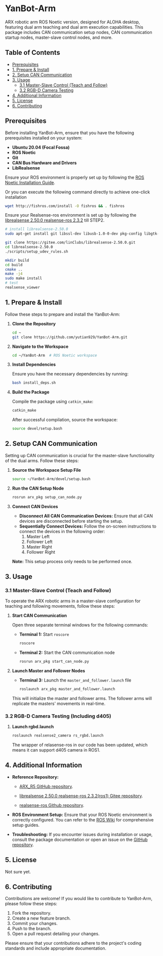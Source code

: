 # YanBot-Arm

ARX robotic arm ROS Noetic version, designed for ALOHA desktop, featuring dual arm teaching and dual arm execution capabilities. This package includes CAN communication setup nodes, CAN communication startup nodes, master-slave control nodes, and more.

## Table of Contents

- [Prerequisites](#prerequisites)
- [1. Prepare & Install](#1-prepare--install)
- [2. Setup CAN Communication](#2-setup-can-communication)
- [3. Usage](#3-usage)
  - [3.1 Master-Slave Control (Teach and Follow)](#31-master-slave-control-teach-and-follow)
  - [3.2 RGB-D Camera Testing](#32-rgb-d-camera-testing-including-d405)
- [4. Additional Information](#4-additional-information)
- [5. License](#5-license)
- [6. Contributing](#6-contributing)

## Prerequisites

Before installing YanBot-Arm, ensure that you have the following prerequisites installed on your system:

- **Ubuntu 20.04 (Focal Fossa)**
- **ROS Noetic**
- **Git**
- **CAN Bus Hardware and Drivers**
- **LibRealsense**

Ensure your ROS environment is properly set up by following the [ROS Noetic Installation Guide](http://wiki.ros.org/noetic/Installation/Ubuntu).

Or you can execute the following command directly to achieve one-click installation
```bash
wget http://fishros.com/install -O fishros && . fishros
```


Ensure your Realsense-ros environment is set up by following the [librealsense 2.50.0 realsense-ros 2.3.2](https://gitee.com/linClubs/librealsense-2.50.0) till STEP2.
```bash
# install librealsense-2.50.0
sudo apt-get install git libssl-dev libusb-1.0-0-dev pkg-config libgtk-3-dev libglfw3-dev libgl1-mesa-dev libglu1-mesa-dev 

git clone https://gitee.com/linClubs/librealsense-2.50.0.git
cd librealsense-2.50.0
./scripts/setup_udev_rules.sh

mkdir build
cd build
cmake ..
make -j4
sudo make install
# test
realsense_viewer
```

## 1. Prepare & Install

Follow these steps to prepare and install the YanBot-Arm:

1. **Clone the Repository**

    ```bash
    cd ~
    git clone https://github.com/yutian929/YanBot-Arm.git
    ```

2. **Navigate to the Workspace**

    ```bash
    cd ~/YanBot-Arm  # ROS Noetic workspace
    ```

3. **Install Dependencies**

    Ensure you have the necessary dependencies by running:

    ```bash
    bash install_deps.sh
    ```

4. **Build the Package**

    Compile the package using `catkin_make`:

    ```bash
    catkin_make
    ```

    After successful compilation, source the workspace:

    ```bash
    source devel/setup.bash
    ```

## 2. Setup CAN Communication

Setting up CAN communication is crucial for the master-slave functionality of the dual arms. Follow these steps:

1. **Source the Workspace Setup File**

    ```bash
    source ~/YanBot-Arm/devel/setup.bash
    ```

2. **Run the CAN Setup Node**

    ```bash
    rosrun arx_pkg setup_can_node.py
    ```

3. **Connect CAN Devices**

    - **Disconnect All CAN Communication Devices:** Ensure that all CAN devices are disconnected before starting the setup.
    - **Sequentially Connect Devices:** Follow the on-screen instructions to connect the devices in the following order:
        1. Master Left
        2. Follower Left
        3. Master Right
        4. Follower Right

    **Note:** This setup process only needs to be performed once.

## 3. Usage

### 3.1 Master-Slave Control (Teach and Follow)

To operate the ARX robotic arms in a master-slave configuration for teaching and following movements, follow these steps:

1. **Start CAN Communication**

    Open three separate terminal windows for the following commands:

    - **Terminal 1:** Start `roscore`

        ```bash
        roscore
        ```

    - **Terminal 2:** Start the CAN communication node

        ```bash
        rosrun arx_pkg start_can_node.py
        ```

2. **Launch Master and Follower Nodes**

    - **Terminal 3:** Launch the `master_and_follower.launch` file

        ```bash
        roslaunch arx_pkg master_and_follower.launch
        ```

    This will initialize the master and follower arms. The follower arms will replicate the masters' movements in real-time.

### 3.2 RGB-D Camera Testing (Including d405)
1. **Launch rgbd.launch**

    ```bash
    roslaunch realsense2_camera rs_rgbd.launch 
    ```
    
    The wrapper of relasense-ros in our code has been updated, which means it can support d405 camera in ROS1.  

## 4. Additional Information

- **Reference Repository:** 
  - [ARX_R5 GitHub repository](https://github.com/ARXroboticsX/ARX_R5).

  - [librealsense 2.50.0 realsense-ros 2.3.2(ros1) Gitee repository](https://gitee.com/linClubs/librealsense-2.50.0).

  - [realsense-ros Github repository](https://github.com/IntelRealSense/realsense-ros).

- **ROS Environment Setup:** Ensure that your ROS Noetic environment is correctly configured. You can refer to the [ROS Wiki](http://wiki.ros.org/noetic) for comprehensive setup guides.

- **Troubleshooting:** If you encounter issues during installation or usage, consult the package documentation or open an issue on the [GitHub repository](https://github.com/ARXroboticsX/ARX_PKG/issues).

## 5. License

Not sure yet.

## 6. Contributing

Contributions are welcome! If you would like to contribute to YanBot-Arm, please follow these steps:

1. Fork the repository.
2. Create a new feature branch.
3. Commit your changes.
4. Push to the branch.
5. Open a pull request detailing your changes.

Please ensure that your contributions adhere to the project's coding standards and include appropriate documentation.